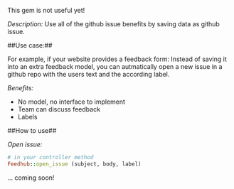 This gem is not useful yet!

*Description:*
Use all of the github issue benefits by saving data as github issue.

##Use case:##

For example, if your website provides a feedback form:
Instead of saving it into an extra feedback model, you can autmatically open a new issue in a github repo with the users text and
the according label.

*Benefits:*

* No model, no interface to implement
* Team can discuss feedback
* Labels


##How to use##

*Open issue:*
```ruby
# in your controller method
Feedhub::open_issue (subject, body, label)
```

... coming soon!